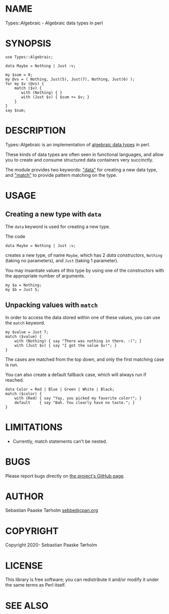 # NAME

Types::Algebraic - Algebraic data types in perl

# SYNOPSIS

    use Types::Algebraic;

    data Maybe = Nothing | Just :v;

    my $sum = 0;
    my @vs = ( Nothing, Just(5), Just(7), Nothing, Just(6) );
    for my $v (@vs) {
        match ($v) {
           with (Nothing) { }
           with (Just $v) { $sum += $v; }
        }
    }
    say $sum;

# DESCRIPTION

Types::Algebraic is an implementation of [algebraic data types](https://en.wikipedia.org/wiki/Algebraic_data_type) in perl.

These kinds of data types are often seen in functional languages, and allow you to create and consume structured data containers very succinctly.

The module provides two keywords: ["data"](#data) for creating a new data type, and ["match"](#match) to provide pattern matching on the type.

# USAGE

## Creating a new type with `data`

The `data` keyword is used for creating a new type.

The code

    data Maybe = Nothing | Just :v;

creates a new type, of name `Maybe`, which has 2 _data constructors_, `Nothing` (taking no parameters), and `Just` (taking 1 parameter).

You may insantiate values of this type by using one of the constructors with the appropriate number of arguments.

    my $a = Nothing;
    my $b = Just 5;

## Unpacking values with `match`

In order to access the data stored within one of these values, you can use the `match` keyword.

    my $value = Just 7;
    match ($value) {
        with (Nothing) { say "There was nothing in there. :("; }
        with (Just $v) { say "I got the value $v!"; }
    }

The cases are matched from the top down, and only the first matching case is run.

You can also create a default fallback case, which will always run if reached.

    data Color = Red | Blue | Green | White | Black;
    match ($color) {
        with (Red) { say "Yay, you picked my favorite color!"; }
        default    { say "Bah. You clearly have no taste."; }
    }

# LIMITATIONS

- Currently, match statements can't be nested.

# BUGS

Please report bugs directly on [the project's GitHub page](https://github.com/Eckankar/Types-Algebraic).

# AUTHOR

Sebastian Paaske Tørholm <sebbe@cpan.org>

# COPYRIGHT

Copyright 2020- Sebastian Paaske Tørholm

# LICENSE

This library is free software; you can redistribute it and/or modify
it under the same terms as Perl itself.

# SEE ALSO

